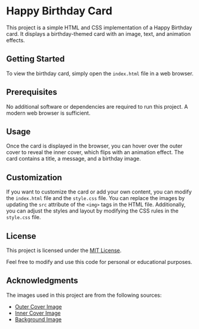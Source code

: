 # Happy Birthday Card

This project is a simple HTML and CSS implementation of a Happy Birthday card. It displays a birthday-themed card with an image, text, and animation effects.

## Getting Started

To view the birthday card, simply open the `index.html` file in a web browser.

## Prerequisites

No additional software or dependencies are required to run this project. A modern web browser is sufficient.

## Usage

Once the card is displayed in the browser, you can hover over the outer cover to reveal the inner cover, which flips with an animation effect. The card contains a title, a message, and a birthday image.

## Customization

If you want to customize the card or add your own content, you can modify the `index.html` file and the `style.css` file. You can replace the images by updating the `src` attribute of the `<img>` tags in the HTML file. Additionally, you can adjust the styles and layout by modifying the CSS rules in the `style.css` file.

## License

This project is licensed under the [MIT License](https://opensource.org/licenses/MIT).

Feel free to modify and use this code for personal or educational purposes.

## Acknowledgments

The images used in this project are from the following sources:
- [Outer Cover Image](https://images.esellerpro.com/3274/I/318/37/lrgscaleAO002.jpg)
- [Inner Cover Image](https://img.freepik.com/premium-vector/happy-birthday-vector-design-greeting-cards_25420-16.jpg?w=2000)
- [Background Image](https://images.unsplash.com/photo-1527481138388-31827a7c94d5?ixlib=rb-4.0.3&ixid=MnwxMjA3fDB8MHxjb2xsZWN0aW9uLXBhZ2V8Mnw0MjUzMjk5fHxlbnwwfHx8fA%3D%3D&auto=format&fit=crop&w=600&q=60)

